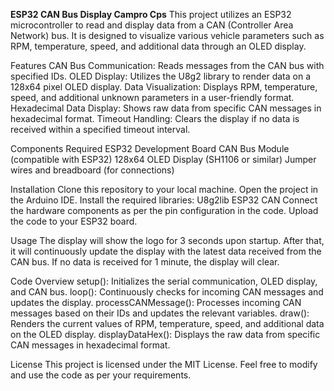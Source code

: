 **ESP32 CAN Bus Display Campro Cps**
This project utilizes an ESP32 microcontroller to read and display data from a CAN (Controller Area Network) bus. It is designed to visualize various vehicle parameters such as RPM, temperature, speed, and additional data through an OLED display.

Features
CAN Bus Communication: Reads messages from the CAN bus with specified IDs.
OLED Display: Utilizes the U8g2 library to render data on a 128x64 pixel OLED display.
Data Visualization: Displays RPM, temperature, speed, and additional unknown parameters in a user-friendly format.
Hexadecimal Data Display: Shows raw data from specific CAN messages in hexadecimal format.
Timeout Handling: Clears the display if no data is received within a specified timeout interval.

Components Required
ESP32 Development Board
CAN Bus Module (compatible with ESP32)
128x64 OLED Display (SH1106 or similar)
Jumper wires and breadboard (for connections)

Installation
Clone this repository to your local machine.
Open the project in the Arduino IDE.
Install the required libraries:
U8g2lib
ESP32 CAN
Connect the hardware components as per the pin configuration in the code.
Upload the code to your ESP32 board.

Usage
The display will show the logo for 3 seconds upon startup.
After that, it will continuously update the display with the latest data received from the CAN bus.
If no data is received for 1 minute, the display will clear.

Code Overview
setup(): Initializes the serial communication, OLED display, and CAN bus.
loop(): Continuously checks for incoming CAN messages and updates the display.
processCANMessage(): Processes incoming CAN messages based on their IDs and updates the relevant variables.
draw(): Renders the current values of RPM, temperature, speed, and additional data on the OLED display.
displayDataHex(): Displays the raw data from specific CAN messages in hexadecimal format.

License
This project is licensed under the MIT License. Feel free to modify and use the code as per your requirements.

